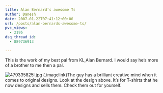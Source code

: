 ```yaml
---
title: Alan Bernard’s awesome Ts
author: Danesh
date: 2007-01-22T07:41:12+00:00
url: /posts/alan-bernards-awesome-ts/
pvc_views:
  - 2195
dsq_thread_id:
  - 889736913

---
```

[][1]

This is the work of my best pal from KL,Alan Bernard. I would say he&#8217;s more of a brother to me then a pal.

[<img src="/techblog/wp-content/uploads/2007/01/479335825l.thumbnail.jpg" alt="479335825l.jpg" id="image62" title="479335825l.jpg" align="left" />][2]{.imagelink}The guy has a brilliant creative mind when it comes to original designs. Look at the design above. It&#8217;s for T-shirts that he now designs and sells them. Check them out for yourself.

 [1]: http://alanbernard.com/
 [2]: /techblog/wp-content/uploads/2007/01/479335825l.jpg "479335825l.jpg"